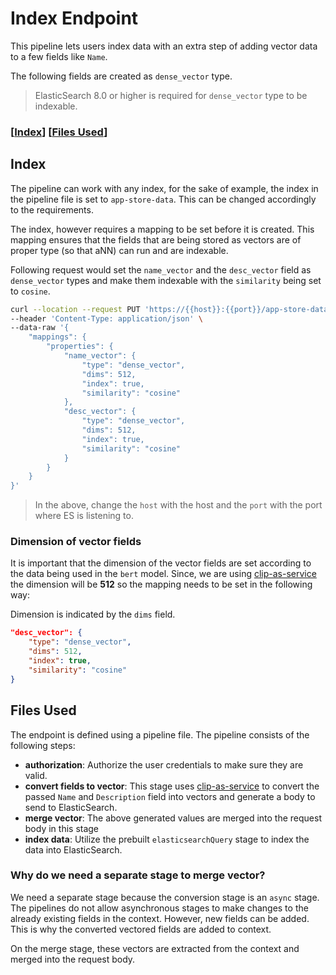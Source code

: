 # Index Endpoint

This pipeline lets users index data with an extra step of adding vector data to a few fields like `Name`.

The following fields are created as `dense_vector` type.

> ElasticSearch 8.0 or higher is required for `dense_vector` type to be indexable.

### \[[Index](#index)] \[[Files Used](#files-used)]

## Index

The pipeline can work with any index, for the sake of example, the index in the pipeline file is set to `app-store-data`. This can be changed accordingly to the requirements.

The index, however requires a mapping to be set before it is created. This mapping ensures that the fields that are being stored as vectors are of proper type (so that aNN) can run and are indexable.

Following request would set the `name_vector` and the `desc_vector` field as `dense_vector` types and make them indexable with the `similarity` being set to `cosine`.

```sh
curl --location --request PUT 'https://{{host}}:{{port}}/app-store-data' \
--header 'Content-Type: application/json' \
--data-raw '{
    "mappings": {
        "properties": {
            "name_vector": {
                "type": "dense_vector",
                "dims": 512,
                "index": true,
                "similarity": "cosine"
            },
            "desc_vector": {
                "type": "dense_vector",
                "dims": 512,
                "index": true,
                "similarity": "cosine"
            }
        }
    }
}'
```

> In the above, change the `host` with the host and the `port` with the port where ES is listening to.

### Dimension of vector fields

It is important that the dimension of the vector fields are set according to the data being used in the `bert` model. Since, we are using [clip-as-service](https://clip-as-service.jina.ai/) the dimension will be **512** so the mapping needs to be set in the following way:

Dimension is indicated by the `dims` field.

```json
"desc_vector": {
    "type": "dense_vector",
    "dims": 512,
    "index": true,
    "similarity": "cosine"
}
```

## Files Used

The endpoint is defined using a pipeline file. The pipeline consists of the following steps:

- **authorization**: Authorize the user credentials to make sure they are valid.
- **convert fields to vector**: This stage uses [clip-as-service](https://clip-as-service.jina.ai/) to convert the passed `Name` and `Description` field into vectors and generate a body to send to ElasticSearch.
- **merge vector**: The above generated values are merged into the request body in this stage
- **index data**: Utilize the prebuilt `elasticsearchQuery` stage to index the data into ElasticSearch.

### Why do we need a separate stage to merge vector?

We need a separate stage because the conversion stage is an `async` stage. The pipelines do not allow asynchronous stages to make changes to the already existing fields in the context. However, new fields can be added. This is why the converted vectored fields are added to context.

On the merge stage, these vectors are extracted from the context and merged into the request body.